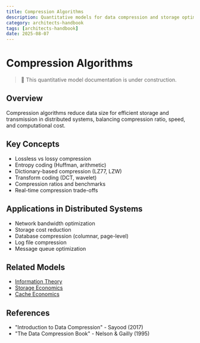 ```yaml
---
title: Compression Algorithms
description: Quantitative models for data compression and storage optimization
category: architects-handbook
tags: [architects-handbook]
date: 2025-08-07
---
```


# Compression Algorithms

> 🚧 This quantitative model documentation is under construction.

## Overview
Compression algorithms reduce data size for efficient storage and transmission in distributed systems, balancing compression ratio, speed, and computational cost.

## Key Concepts
- Lossless vs lossy compression
- Entropy coding (Huffman, arithmetic)
- Dictionary-based compression (LZ77, LZW)
- Transform coding (DCT, wavelet)
- Compression ratios and benchmarks
- Real-time compression trade-offs

## Applications in Distributed Systems
- Network bandwidth optimization
- Storage cost reduction
- Database compression (columnar, page-level)
- Log file compression
- Message queue optimization

## Related Models
- [Information Theory](../quantitative-analysis/information-theory.md)
- [Storage Economics](../quantitative-analysis/storage-economics.md)
- [Cache Economics](../quantitative-analysis/cache-economics.md)

## References
- "Introduction to Data Compression" - Sayood (2017)
- "The Data Compression Book" - Nelson & Gailly (1995)